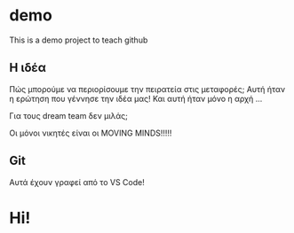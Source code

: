 # demo

This is a demo project to teach github

## Η ιδέα
Πώς μπορούμε να περιορίσουμε την πειρατεία στις μεταφορές; Αυτή ήταν η ερώτηση που γέννησε την ιδέα μας! Και αυτή ήταν μόνο η αρχή ...

Για τους dream team δεν μιλάς;

Οι μόνοι νικητές είναι οι MOVING MINDS!!!!!

## Git
Αυτά έχουν γραφεί από το VS Code!

# Hi!